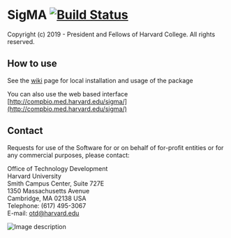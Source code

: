 # SigMA [![Build Status](https://travis-ci.org/parklab/SigMA.svg?branch=master)](https://travis-ci.org/parklab/SigMA)

Copyright (c) 2019 - President and Fellows of Harvard College. All rights reserved.

## How to use

See the [wiki](https://github.com/parklab/SigMA/wiki) page for local installation and usage of the package 

You can also use the web based interface
[http://compbio.med.harvard.edu/sigma/](http://compbio.med.harvard.edu/sigma/)

## Contact
Requests for use of the Software for or on behalf of for-profit entities or for any commercial purposes, please contact:

Office of Technology Development  
Harvard University  
Smith Campus Center, Suite 727E  
1350 Massachusetts Avenue  
Cambridge, MA 02138 USA  
Telephone: (617) 495-3067  
E-mail: otd@harvard.edu  

![Image description](https://github.com/parklab/SigMA/blob/master/shiny/www/workflow.png)
